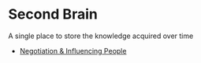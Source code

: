 # Second Brain
A single place to store the knowledge acquired over time
- [Negotiation & Influencing People](./negotiation-and-influencing-people.md)
